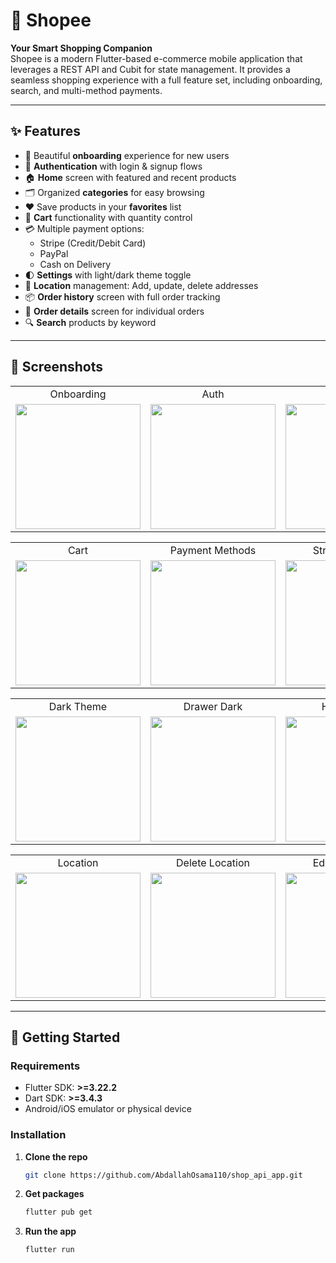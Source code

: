 # 🛒 Shopee

**Your Smart Shopping Companion**  
Shopee is a modern Flutter-based e-commerce mobile application that leverages a REST API and Cubit for state management. It provides a seamless shopping experience with a full feature set, including onboarding, search, and multi-method payments.

---

## ✨ Features

- 🚀 Beautiful **onboarding** experience for new users  
- 🔐 **Authentication** with login & signup flows  
- 🏠 **Home** screen with featured and recent products  
- 🗂️ Organized **categories** for easy browsing  
- ❤️ Save products in your **favorites** list  
- 🛒 **Cart** functionality with quantity control  
- 💳 Multiple payment options:
  - Stripe (Credit/Debit Card)  
  - PayPal
  - Cash on Delivery  
- 🌓 **Settings** with light/dark theme toggle  
- 📍 **Location** management: Add, update, delete addresses  
- 📦 **Order history** screen with full order tracking  
- 📃 **Order details** screen for individual orders  
- 🔍 **Search** products by keyword  

---

## 📱 Screenshots

<div align="center">
  <table>
    <tr>
      <td align="center">Onboarding</td>
      <td align="center">Auth</td>
      <td align="center">Home</td>
      <td align="center">Product</td>
      <td align="center">Search</td>
    </tr>
    <tr>
      <td align="center" width="20%"><img src="https://drive.google.com/uc?export=view&id=1sHexCKCsEHBZuDzFsfLmBO_0blDMoaJr" width="200"></td>
      <td align="center" width="20%"><img src="https://drive.google.com/uc?export=view&id=1sR4j-JaewVC2_cxF0gnY2D16Cx4MaRnl" width="200"></td>
      <td align="center" width="20%"><img src="https://drive.google.com/uc?export=view&id=1sS97XQvQ-THrtnaJaLu0Xb37ugKLLt2H" width="200"></td>
      <td align="center" width="20%"><img src="https://drive.google.com/uc?export=view&id=1sLoTQCfG7qj1kdYfq8OM0fECzOG1tySt" width="200"></td>
      <td align="center" width="20%"><img src="https://drive.google.com/uc?export=view&id=1rL2QmNqbLhPCHWeONxLvFp-kBbYjVaWM" width="200"></td>
    </tr>
  </table>
  <table>
    <tr>
      <td align="center">Cart</td>
      <td align="center">Payment Methods</td>
      <td align="center">Stripe gateway</td>
      <td align="center">Drawer</td>
      <td align="center">Settings</td>
    </tr>
    <tr>
      <td align="center" width="20%"><img src="https://drive.google.com/uc?export=view&id=1s8LygCOE33r3dqrVoxFyVAacVXNH3utu" width="200"></td>
      <td align="center" width="20%"><img src="https://drive.google.com/uc?export=view&id=1sUzEQV_HeQvTV2eZHW8LZQz3Nhy05iPh" width="200"></td>
      <td align="center" width="20%"><img src="https://drive.google.com/uc?export=view&id=1sTT8FI4EDSTnGmWQgShiR92Hjix2PGbE" width="200"></td>
      <td align="center" width="20%"><img src="https://drive.google.com/uc?export=view&id=1rsVYr5A0WR6yiOnwhgbvqE2Qkmvq9mr-" width="200"></td>
      <td align="center" width="20%"><img src="https://drive.google.com/uc?export=view&id=1rxDe1ECrRheHzsnMCqDYDfQdyc0CxVy_" width="200"></td>
    </tr>
  </table>
  <table>
    <tr>
      <td align="center">Dark Theme</td>
      <td align="center">Drawer Dark</td>
      <td align="center">Home Dark</td>
      <td align="center">Order History</td>
      <td align="center">Order Details</td>
    </tr>
    <tr>
      <td align="center" width="20%"><img src="https://drive.google.com/uc?export=view&id=1sEZVUTmwemsOMoIFzU6qWAQKRLWcA-n7" width="200"></td>
      <td align="center" width="20%"><img src="https://drive.google.com/uc?export=view&id=1sSE41GYwls5XvrDasWMz3Kkq50SONeC1" width="200"></td>
      <td align="center" width="20%"><img src="https://drive.google.com/uc?export=view&id=1sEd8AbvD2NweQBumNlYRRpYl4AJALeWh" width="200"></td>
      <td align="center" width="20%"><img src="https://drive.google.com/uc?export=view&id=1sB6GhA_fwYjBkdcizgGZzWWC3ltbRQ-e" width="200"></td>
      <td align="center" width="20%"><img src="https://drive.google.com/uc?export=view&id=1rZcG1gmM9LfxQejFdo166jTlHgpa7YgY" width="200"></td>
    </tr>
  </table>
  <table>
    <tr>
      <td align="center">Location</td>
      <td align="center">Delete Location</td>
      <td align="center">Edit Location 1</td>
      <td align="center">Edit Location 2</td>
      <td align="center">Add Location</td>
    </tr>
    <tr>
      <td align="center" width="20%"><img src="https://drive.google.com/uc?export=view&id=1symKzKlAIlyd79_77p1dP8GgZ9rON5dK" width="200"></td>
      <td align="center" width="20%"><img src="https://drive.google.com/uc?export=view&id=1sG8oR8EVLmJKEt9rgkdl_i6FbuWZnbmp" width="200"></td>
      <td align="center" width="20%"><img src="https://drive.google.com/uc?export=view&id=1slWScFj_ybV5f9c20HgQc8Bv5dYvIcWP" width="200"></td>
      <td align="center" width="20%"><img src="https://drive.google.com/uc?export=view&id=1rX0fhewKX6qQSX99OLwGYMDaj92cIwwR" width="200"></td>
      <td align="center" width="20%"><img src="https://drive.google.com/uc?export=view&id=1t1Il5yM7GPrO9dMmzI2q3Dw-eI0y2v7h" width="200"></td>
    </tr>
  </table>
</div>

---

## 🚀 Getting Started

### Requirements
- Flutter SDK: **>=3.22.2**
- Dart SDK: **>=3.4.3**
- Android/iOS emulator or physical device

### Installation

1. **Clone the repo**
   ```bash
   git clone https://github.com/AbdallahOsama110/shop_api_app.git
2. **Get packages**
   ```bash
   flutter pub get
3. **Run the app**
   ```bash
   flutter run
